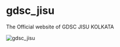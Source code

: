 # gdsc_jisu
The Official website of GDSC JISU KOLKATA

![gdsc_jisu](https://socialify.git.ci/gdsc-jisu/gdsc_jisu/image?font=Raleway&language=1&name=1&owner=1&pattern=Brick%20Wall&theme=Dark)
